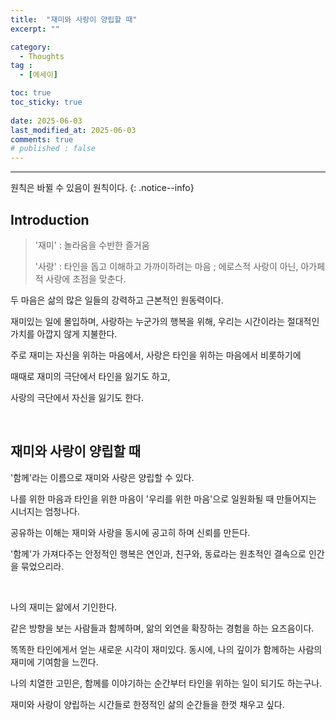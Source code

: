 ```yaml
---
title:  "재미와 사랑이 양립할 때" 
excerpt: ""

category:
  - Thoughts
tag :
  - [에세이]

toc: true
toc_sticky: true
 
date: 2025-06-03
last_modified_at: 2025-06-03
comments: true
# published : false
---
```


---

원칙은 바뀔 수 있음이 원칙이다.
{: .notice--info}
## Introduction

> '재미' : 놀라움을 수반한 즐거움
> 
> '사랑' : 타인을 돕고 이해하고 가까이하려는 마음 ; 에로스적 사랑이 아닌, 아가페적 사랑에 초점을 맞춘다.

두 마음은 삶의 많은 일들의 강력하고 근본적인 원동력이다. 

재미있는 일에 몰입하며, 사랑하는 누군가의 행복을 위해, 우리는 시간이라는 절대적인 가치를 아깝지 않게 지불한다.

주로 재미는 자신을 위하는 마음에서, 사랑은 타인을 위하는 마음에서 비롯하기에

때때로 재미의 극단에서 타인을 잃기도 하고, 

사랑의 극단에서 자신을 잃기도 한다.

<br>

## 재미와 사랑이 양립할 때

'함께'라는 이름으로 재미와 사랑은 양립할 수 있다.

나를 위한 마음과 타인을 위한 마음이 '우리를 위한 마음'으로 일원화될 때 만들어지는 시너지는 엄청나다. 

공유하는 이해는 재미와 사랑을 동시에 공고히 하며 신뢰를 만든다.

'함께'가 가져다주는 안정적인 행복은 연인과, 친구와, 동료라는 원초적인 결속으로 인간을 묶었으리라.

<br>

나의 재미는 앎에서 기인한다.

같은 방향을 보는 사람들과 함께하며, 앎의 외연을 확장하는 경험을 하는 요즈음이다.

똑똑한 타인에게서 얻는 새로운 시각이 재미있다. 동시에, 나의 깊이가 함께하는 사람의 재미에 기여함을 느낀다. 

나의 치열한 고민은, 함께를 이야기하는 순간부터 타인을 위하는 일이 되기도 하는구나.

재미와 사랑이 양립하는 시간들로 한정적인 삶의 순간들을 한껏 채우고 싶다. 